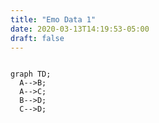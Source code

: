 ```yaml
---
title: "Emo Data 1"
date: 2020-03-13T14:19:53-05:00
draft: false
---
```


```mermaid 

graph TD;
  A-->B;   
  A-->C; 
  B-->D;
  C-->D;
```
